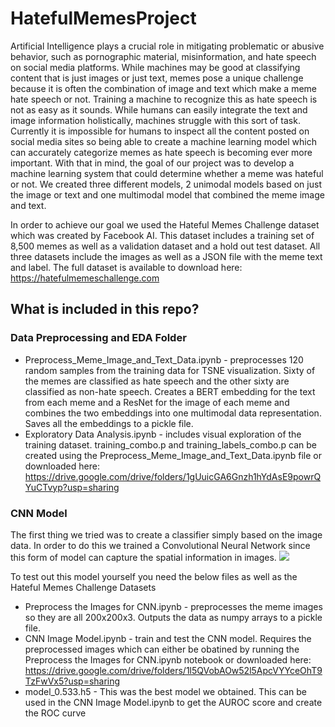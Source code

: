 # HatefulMemesProject

Artificial Intelligence plays a crucial role in mitigating problematic or abusive behavior, such as pornographic material, misinformation, and hate speech on social media platforms. While machines may be good at classifying content that is just images or just text, memes pose a unique challenge because it is often the combination of image and text which make a meme hate speech or not. Training a machine to recognize this as hate speech is not as easy as it sounds. While humans can easily integrate the text and image information holistically, machines struggle with this sort of task. Currently it is impossible for humans to inspect all the content posted on social media sites so being able to create a machine learning model which can accurately categorize memes as hate speech is becoming ever more important. With that in mind, the goal of our project was to develop a machine learning system that could determine whether a meme was hateful or not. We created three different models, 2 unimodal models based on just the image or text and one multimodal model that combined the meme image and text. 

In order to achieve our goal we used the Hateful Memes Challenge dataset which was created by Facebook AI. This dataset includes a training set of 8,500 memes as well as a validation dataset and a hold out test dataset. All three datasets include the images as well as a JSON file with the meme text and label. The full dataset is available to download here: https://hatefulmemeschallenge.com

## What is included in this repo?
### Data Preprocessing and EDA Folder
  * Preprocess_Meme_Image_and_Text_Data.ipynb - preprocesses 120 random samples from the training data for TSNE visualization. Sixty of the memes are classified as hate speech and the other sixty are classified as non-hate speech. Creates a BERT embedding for the text from each meme and a ResNet for the image of each meme and combines the two embeddings into one multimodal data representation. Saves all the embeddings to a pickle file.
  * Exploratory Data Analysis.ipynb - includes visual exploration of the training dataset. training_combo.p and training_labels_combo.p can be created using the Preprocess_Meme_Image_and_Text_Data.ipynb file or downloaded here: https://drive.google.com/drive/folders/1gUuicGA6Gnzh1hYdAsE9powrQYuCTvyp?usp=sharing


### CNN Model
The first thing we tried was to create a classifier simply based on the image data. In order to do this we trained a Convolutional Neural Network since this form of model can capture the spatial information in images. 
<img src=https://github.com/roseandgold/HatefulMemesProject/blob/main/CNN%20Model/Capstone%20CNN%20Model%20Diagram3.png>

To test out this model yourself you need the below files as well as the Hateful Memes Challenge Datasets
 * Preprocess the Images for CNN.ipynb - preprocesses the meme images so they are all 200x200x3. Outputs the data as numpy arrays to a pickle file. 
 * CNN Image Model.ipynb - train and test the CNN model. Requires the preprocessed images which can either be obatined by running the Preprocess the Images for CNN.ipynb notebook or downloaded here: https://drive.google.com/drive/folders/1l5QVobAOw52l5ApcVYYceOhT9TzFwVx5?usp=sharing 
 * model_0.533.h5 - This was the best model we obtained. This can be used in the CNN Image Model.ipynb to get the AUROC score and create the ROC curve
